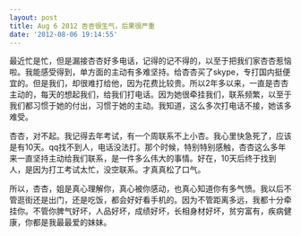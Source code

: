 ```yaml
---
layout: post
title: Aug 6 2012 杏杏很生气，后果很严重
date: '2012-08-06 19:14:55'
---
```



 最近忙是忙，但是漏接杏杏好多电话，记得的记不得的，以至于把我们家杏杏惹恼啦。我能感受得到，单方面的主动有多难坚持。给杏杏买了skype，专打国内挺便宜的。但是我们，却很难打给他，因为花费比较贵。所以2年多以来，一直是杏杏主动的，每天的想起我们，给我们打电话。因为她很牵挂我们，联系频繁，以至于我们都习惯于她的付出，习惯于她的主动。我知道，这么多次打电话不接，她该多难受。

 杏杏，对不起。我记得去年考试，有一个周联系不上小杏。我心里快急死了，应该是有10天。qq找不到人，电话没法打。那个时候，特别特别感触，杏杏这么多年来一直坚持主动给我们联系，是一件多么伟大的事情。好在，10天后终于找到人，是因为打工考试太忙，没空联系。才真真松了口气。

 所以，杏杏，姐是真心理解你，真心被你感动，也真心知道你有多气愤。我以后不管逛街还是出门，还是吃饭，都会好好看手机的。因为不管距离多远，我都十分牵挂你。不管你脾气好坏，人品好坏，成绩好坏，长相身材好坏，贫穷富有，疾病健康，你都是我最最爱的妹妹。


